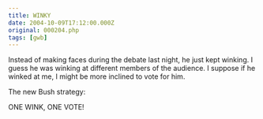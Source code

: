 ```yaml
---
title: WINKY
date: 2004-10-09T17:12:00.000Z
original: 000204.php
tags: [gwb]
---
```


Instead of making faces during the debate last night, he just kept winking. I guess he was winking at different members of the audience. I suppose if he winked at me, I might be more inclined to vote for him.

The new Bush strategy:

ONE WINK, ONE VOTE!
